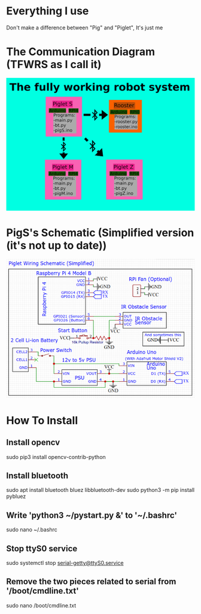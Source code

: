 # Everything I use
Don't make a difference between "Pig" and "Piglet",
It's just me

# The Communication Diagram (TFWRS as I call it)
![tfwrs](images/tfwrs.png "")

# PigS's Schematic (Simplified version (it's not up to date))
![tfwrs](images/schematic.png "")

# How To Install

## Install opencv
sudo pip3 install opencv-contrib-python

## Install bluetooth
sudo apt install bluetooth bluez libbluetooth-dev
sudo python3 -m pip install pybluez

## Write 'python3 ~/pystart.py &' to '~/.bashrc'
sudo nano ~/.bashrc

## Stop ttyS0 service
sudo systemctl stop serial-getty@ttyS0.service

## Remove the two pieces related to serial from '/boot/cmdline.txt'
sudo nano /boot/cmdline.txt
